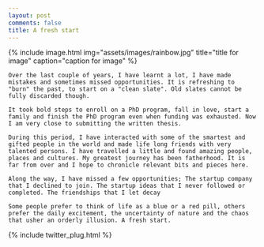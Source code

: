 ```yaml
---
layout: post
comments: false
title: A fresh start
---
```

{% include image.html
  img="assets/images/rainbow.jpg"
    title="title for image"
    caption="caption for image" %}


    Over the last couple of years, I have learnt a lot, I have made mistakes and sometimes missed opportunities. It is refreshing to "burn" the past, to start on a "clean slate". Old slates cannot be fully discarded though.

    It took bold steps to enroll on a PhD program, fall in love, start a family and finish the PhD program even when funding was exhausted. Now I am very close to submitting the written thesis.

    During this period, I have interacted with some of the smartest and gifted people in the world and made life long friends with very talented persons. I have travelled a little and found amazing people, places and cultures. My greatest journey has been fatherhood. It is far from over and I hope to chronicle relevant bits and pieces here. 

    Along the way, I have missed a few opportunities; The startup company that I declined to join. The startup ideas that I never followed or completed. The friendships that I let decay

    Some people prefer to think of life as a blue or a red pill, others prefer the daily excitement, the uncertainty of nature and the chaos that usher an orderly illusion. A fresh start.

{% include twitter_plug.html %}
